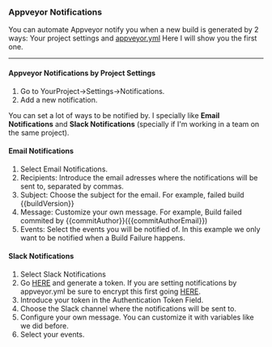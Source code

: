 ### Appveyor Notifications <br>

You can automate Appveyor notify you when a new build is generated by 2 ways: Your project settings and [appveyor.yml](https://www.appveyor.com/docs/notifications/)
Here I will show you the first one.

---

#### Appveyor Notifications by Project Settings <br>

1. Go to YourProject->Settings->Notifications.
2. Add a new notification.

You can set a lot of ways to be notified by. I specially like **Email Notifications** and **Slack Notifications** (specially if I'm working in a team on the same project).

  #### Email Notifications
  
  1. Select Email Notifications.
  2. Recipients: Introduce the email adresses where the notifications will be sent to, separated by commas.
  3. Subject: Choose the subject for the email. For example, failed build {{buildVersion}}
  4. Message: Customize your own message. For example, Build failed commited by {{commitAuthor}}({{commitAuthorEmail}})
  5. Events: Select the events you will be notified of. In this example we only want to be notified when a Build Failure happens.
  
  #### Slack Notifications
  
  1. Select Slack Notifications
  2. Go [HERE](https://api.slack.com/custom-integrations/legacy-tokens) and generate a token. If you are setting notifications by appveyor.yml be sure to encrypt this first going [HERE](https://ci.appveyor.com/tools/encrypt).
  3. Introduce your token in the Authentication Token Field.
  4. Choose the Slack channel where the notifications will be sent to.
  5. Configure your own message. You can customize it with variables like we did before.
  6. Select your events.
  
